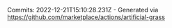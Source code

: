 Commits: 2022-12-21T15:10:28.231Z - Generated via https://github.com/marketplace/actions/artificial-grass
<br>
